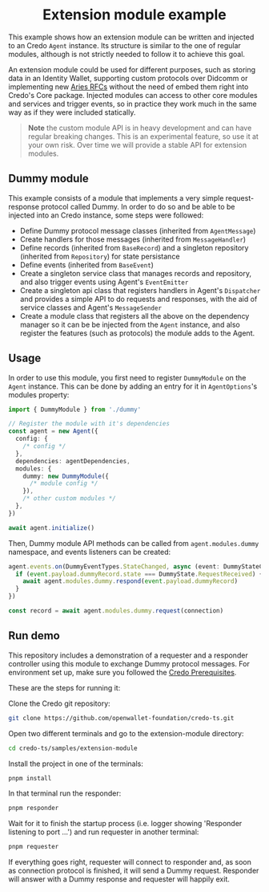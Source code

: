 <h1 align="center"><b>Extension module example</b></h1>

This example shows how an extension module can be written and injected to an Credo `Agent` instance. Its structure is similar to the one of regular modules, although is not strictly needed to follow it to achieve this goal.

An extension module could be used for different purposes, such as storing data in an Identity Wallet, supporting custom protocols over Didcomm or implementing new [Aries RFCs](https://github.com/hyperledger/aries-rfcs/tree/main/features) without the need of embed them right into Credo's Core package. Injected modules can access to other core modules and services and trigger events, so in practice they work much in the same way as if they were included statically.

> **Note** the custom module API is in heavy development and can have regular breaking changes. This is an experimental feature, so use it at your own risk. Over time we will provide a stable API for extension modules.

## Dummy module

This example consists of a module that implements a very simple request-response protocol called Dummy. In order to do so and be able to be injected into an Credo instance, some steps were followed:

- Define Dummy protocol message classes (inherited from `AgentMessage`)
- Create handlers for those messages (inherited from `MessageHandler`)
- Define records (inherited from `BaseRecord`) and a singleton repository (inherited from `Repository`) for state persistance
- Define events (inherited from `BaseEvent`)
- Create a singleton service class that manages records and repository, and also trigger events using Agent's `EventEmitter`
- Create a singleton api class that registers handlers in Agent's `Dispatcher` and provides a simple API to do requests and responses, with the aid of service classes and Agent's `MessageSender`
- Create a module class that registers all the above on the dependency manager so it can be be injected from the `Agent` instance, and also register the features (such as protocols) the module adds to the Agent.

## Usage

In order to use this module, you first need to register `DummyModule` on the `Agent` instance. This can be done by adding an entry for it in `AgentOptions`'s modules property:

```ts
import { DummyModule } from './dummy'

// Register the module with it's dependencies
const agent = new Agent({
  config: {
    /* config */
  },
  dependencies: agentDependencies,
  modules: {
    dummy: new DummyModule({
      /* module config */
    }),
    /* other custom modules */
  },
})

await agent.initialize()
```

Then, Dummy module API methods can be called from `agent.modules.dummy` namespace, and events listeners can be created:

```ts
agent.events.on(DummyEventTypes.StateChanged, async (event: DummyStateChangedEvent) => {
  if (event.payload.dummyRecord.state === DummyState.RequestReceived) {
    await agent.modules.dummy.respond(event.payload.dummyRecord)
  }
})

const record = await agent.modules.dummy.request(connection)
```

## Run demo

This repository includes a demonstration of a requester and a responder controller using this module to exchange Dummy protocol messages. For environment set up, make sure you followed the [Credo Prerequisites](https://credo.js.org/guides/getting-started/prerequisites).

These are the steps for running it:

Clone the Credo git repository:

```sh
git clone https://github.com/openwallet-foundation/credo-ts.git
```

Open two different terminals and go to the extension-module directory:

```sh
cd credo-ts/samples/extension-module
```

Install the project in one of the terminals:

```sh
pnpm install
```

In that terminal run the responder:

```sh
pnpm responder
```

Wait for it to finish the startup process (i.e. logger showing 'Responder listening to port ...') and run requester in another terminal:

```sh
pnpm requester
```

If everything goes right, requester will connect to responder and, as soon as connection protocol is finished, it will send a Dummy request. Responder will answer with a Dummy response and requester will happily exit.
